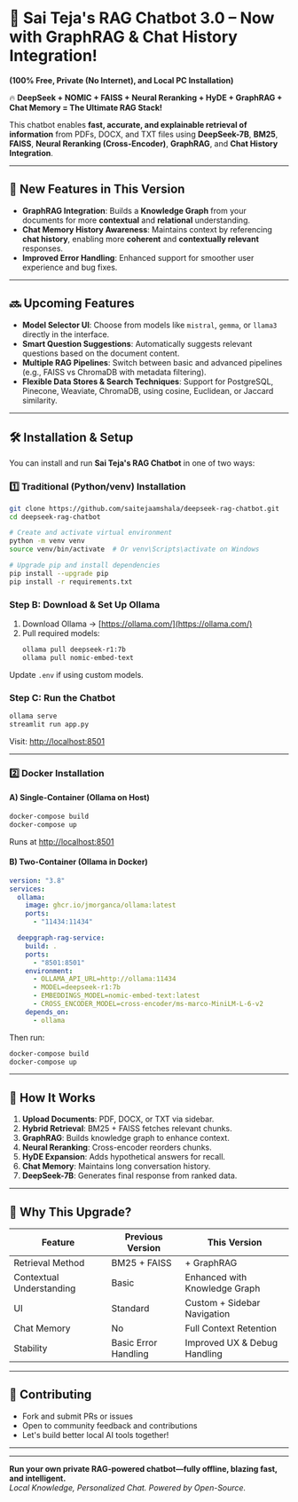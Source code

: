 
# 🚀 **Sai Teja's RAG Chatbot 3.0 – Now with GraphRAG & Chat History Integration!**
**(100% Free, Private (No Internet), and Local PC Installation)**  


🔥 **DeepSeek + NOMIC + FAISS + Neural Reranking + HyDE + GraphRAG + Chat Memory = The Ultimate RAG Stack!**  

This chatbot enables **fast, accurate, and explainable retrieval of information** from PDFs, DOCX, and TXT files using **DeepSeek-7B**, **BM25**, **FAISS**, **Neural Reranking (Cross-Encoder)**, **GraphRAG**, and **Chat History Integration**.  

---

## 🔹 **New Features in This Version**

- **GraphRAG Integration**: Builds a **Knowledge Graph** from your documents for more **contextual** and **relational** understanding.  
- **Chat Memory History Awareness**: Maintains context by referencing **chat history**, enabling more **coherent** and **contextually relevant** responses.  
- **Improved Error Handling**: Enhanced support for smoother user experience and bug fixes.  

---

## 🔜 **Upcoming Features**

- **Model Selector UI**: Choose from models like `mistral`, `gemma`, or `llama3` directly in the interface.  
- **Smart Question Suggestions**: Automatically suggests relevant questions based on the document content.  
- **Multiple RAG Pipelines**: Switch between basic and advanced pipelines (e.g., FAISS vs ChromaDB with metadata filtering).  
- **Flexible Data Stores & Search Techniques**: Support for PostgreSQL, Pinecone, Weaviate, ChromaDB, using cosine, Euclidean, or Jaccard similarity.

---

## 🛠 **Installation & Setup**

You can install and run **Sai Teja's RAG Chatbot** in one of two ways:

### **1️⃣ Traditional (Python/venv) Installation**
```bash
git clone https://github.com/saitejaamshala/deepseek-rag-chatbot.git
cd deepseek-rag-chatbot

# Create and activate virtual environment
python -m venv venv
source venv/bin/activate  # Or venv\Scripts\activate on Windows

# Upgrade pip and install dependencies
pip install --upgrade pip
pip install -r requirements.txt
```

### Step B: Download & Set Up Ollama
1. Download Ollama → [https://ollama.com/](https://ollama.com/)  
2. Pull required models:
   ```bash
   ollama pull deepseek-r1:7b
   ollama pull nomic-embed-text
   ```

Update `.env` if using custom models.

### Step C: Run the Chatbot
```bash
ollama serve
streamlit run app.py
```
Visit: [http://localhost:8501](http://localhost:8501)

---

### **2️⃣ Docker Installation**

#### A) Single-Container (Ollama on Host)
```bash
docker-compose build
docker-compose up
```
Runs at [http://localhost:8501](http://localhost:8501)

#### B) Two-Container (Ollama in Docker)
```yaml
version: "3.8"
services:
  ollama:
    image: ghcr.io/jmorganca/ollama:latest
    ports:
      - "11434:11434"

  deepgraph-rag-service:
    build: .
    ports:
      - "8501:8501"
    environment:
      - OLLAMA_API_URL=http://ollama:11434
      - MODEL=deepseek-r1:7b
      - EMBEDDINGS_MODEL=nomic-embed-text:latest
      - CROSS_ENCODER_MODEL=cross-encoder/ms-marco-MiniLM-L-6-v2
    depends_on:
      - ollama
```
Then run:
```bash
docker-compose build
docker-compose up
```

---

## 🧠 **How It Works**

1. **Upload Documents**: PDF, DOCX, or TXT via sidebar.  
2. **Hybrid Retrieval**: BM25 + FAISS fetches relevant chunks.  
3. **GraphRAG**: Builds knowledge graph to enhance context.  
4. **Neural Reranking**: Cross-encoder reorders chunks.  
5. **HyDE Expansion**: Adds hypothetical answers for recall.  
6. **Chat Memory**: Maintains long conversation history.  
7. **DeepSeek-7B**: Generates final response from ranked data.

---

## 🌟 **Why This Upgrade?**

| Feature                       | Previous Version        | This Version                      |
|------------------------------|-------------------------|-----------------------------------|
| Retrieval Method             | BM25 + FAISS            | + GraphRAG                        |
| Contextual Understanding     | Basic                   | Enhanced with Knowledge Graph     |
| UI                           | Standard                 | Custom + Sidebar Navigation       |
| Chat Memory                  | No                      | Full Context Retention            |
| Stability                    | Basic Error Handling     | Improved UX & Debug Handling      |

---

## 🤝 **Contributing**

- Fork and submit PRs or issues  
- Open to community feedback and contributions  
- Let's build better local AI tools together!

---


---

**Run your own private RAG-powered chatbot—fully offline, blazing fast, and intelligent.**  
_Local Knowledge, Personalized Chat. Powered by Open-Source._
